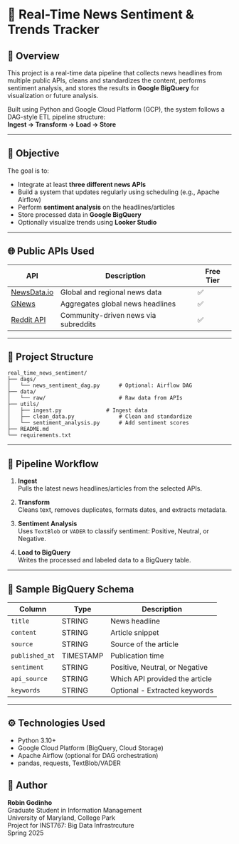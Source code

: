 
# 📰 Real-Time News Sentiment & Trends Tracker

## 📘 Overview

This project is a real-time data pipeline that collects news headlines from multiple public APIs, cleans and standardizes the content, performs sentiment analysis, and stores the results in **Google BigQuery** for visualization or future analysis.

Built using Python and Google Cloud Platform (GCP), the system follows a DAG-style ETL pipeline structure:  
**Ingest → Transform → Load → Store**

---

## 🎯 Objective

The goal is to:
- Integrate at least **three different news APIs**
- Build a system that updates regularly using scheduling (e.g., Apache Airflow)
- Perform **sentiment analysis** on the headlines/articles
- Store processed data in **Google BigQuery**
- Optionally visualize trends using **Looker Studio**

---

## 🌐 Public APIs Used

| API          | Description                                  | Free Tier |
|--------------|----------------------------------------------|-----------|
| [NewsData.io](https://newsdata.io/) | Global and regional news data              | ✅ |
| [GNews](https://gnews.io/)          | Aggregates global news headlines           | ✅ |
| [Reddit API](https://www.reddit.com/dev/api/) | Community-driven news via subreddits | ✅ |

---

## 🧱 Project Structure

```
real_time_news_sentiment/
├── dags/
│   └── news_sentiment_dag.py      # Optional: Airflow DAG
├── data/
│   └── raw/                       # Raw data from APIs
├── utils/
│   ├── ingest.py              # Ingest data
│   ├── clean_data.py              # Clean and standardize
│   └── sentiment_analysis.py      # Add sentiment scores
├── README.md
└── requirements.txt
```

---

## 🔁 Pipeline Workflow

1. **Ingest**  
   Pulls the latest news headlines/articles from the selected APIs.

2. **Transform**  
   Cleans text, removes duplicates, formats dates, and extracts metadata.

3. **Sentiment Analysis**  
   Uses `TextBlob` or `VADER` to classify sentiment: Positive, Neutral, or Negative.

4. **Load to BigQuery**  
   Writes the processed and labeled data to a BigQuery table.

---

## 🧪 Sample BigQuery Schema

| Column         | Type      | Description                          |
|----------------|-----------|--------------------------------------|
| `title`        | STRING    | News headline                        |
| `content`      | STRING    | Article snippet                      |
| `source`       | STRING    | Source of the article                |
| `published_at` | TIMESTAMP | Publication time                     |
| `sentiment`    | STRING    | Positive, Neutral, or Negative       |
| `api_source`   | STRING    | Which API provided the article       |
| `keywords`     | STRING    | Optional - Extracted keywords        |

---

## ⚙️ Technologies Used

- Python 3.10+
- Google Cloud Platform (BigQuery, Cloud Storage)
- Apache Airflow (optional for DAG orchestration)
- pandas, requests, TextBlob/VADER


## 🙌 Author

**Robin Godinho**  
Graduate Student in Information Management  
University of Maryland, College Park  
Project for INST767: Big Data Infrastrcuture  
Spring 2025

